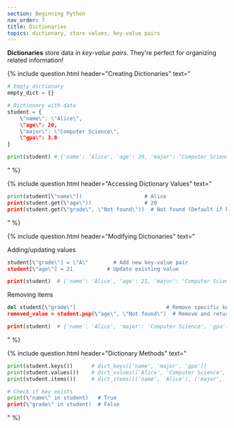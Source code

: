 ```yaml
---
section: Beginning Python
nav_order: 7
title: Dictionaries
topics: dictionary, store values, key-value pairs
---
```


**Dictionaries** store data in *key-value pairs*. They're perfect for organizing related information!

{% include question.html header="Creating Dictionaries" text="
```python
# Empty dictionary
empty_dict = {}

# Dictionary with data
student = {
    \"name\": \"Alice\",
    \"age\": 20,
    \"major\": \"Computer Science\",
    \"gpa\": 3.8
}

print(student) # {'name': 'Alice', 'age': 20, 'major': 'Computer Science', 'gpa': 3.8}
```
" %}

{% include question.html header="Accessing Dictionary Values" text="
```python
print(student[\"name\"])                    # Alice
print(student.get(\"age\"))                 # 20
print(student.get(\"grade\", \"Not found\"))  # Not found (Default if key doesn't exist)
```
" %}

{% include question.html header="Modifying Dictionaries" text="

Adding/updating values

```python
student[\"grade\"] = \"A\"        # Add new key-value pair
student[\"age\"] = 21           # Update existing value

print(student)  # {'name': 'Alice', 'age': 21, 'major': 'Computer Science', 'gpa': 3.8, 'grade': 'A'}
```

Removing items

```python
del student[\"grade\"]                             # Remove specific key
removed_value = student.pop(\"age\", \"Not found\")  # Remove and return value

print(student)  # {'name': 'Alice', 'major': 'Computer Science', 'gpa': 3.8}
```
" %}

{% include question.html header="Dictionary Methods" text="
```python
print(student.keys())      # dict_keys(['name', 'major', 'gpa'])
print(student.values())    # dict_values(['Alice', 'Computer Science', 3.8])
print(student.items())     # dict_items([('name', 'Alice'), ('major', 'Computer Science'), ('gpa', 3.8)])

# Check if key exists
print(\"name\" in student)   # True
print(\"grade\" in student)  # False
```
" %}
